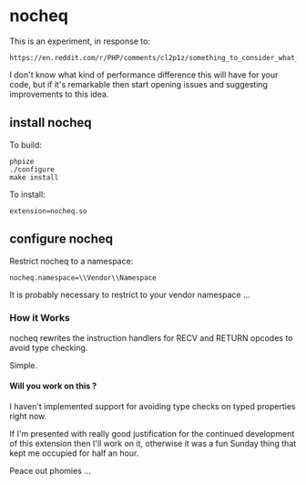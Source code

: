 # nocheq

This is an experiment, in response to:

    https://en.reddit.com/r/PHP/comments/cl2p1z/something_to_consider_what_about_disabling/

I don't know what kind of performance difference this will have for your code, but if it's remarkable then start opening issues and suggesting improvements to this idea.

## install nocheq

To build:

    phpize
    ./configure
    make install

To install:

    extension=nocheq.so

## configure nocheq

Restrict nocheq to a namespace:

    nocheq.namespace=\\Vendor\\Namespace

It is probably necessary to restrict to your vendor namespace ...

### How it Works

nocheq rewrites the instruction handlers for RECV and RETURN opcodes to avoid type checking.

Simple.

#### Will you work on this ?

I haven't implemented support for avoiding type checks on typed properties right now.

If I'm presented with really good justification for the continued development of this extension then I'll work on it, otherwise it was a fun Sunday thing that kept me occupied for half an hour.

Peace out phomies ...
